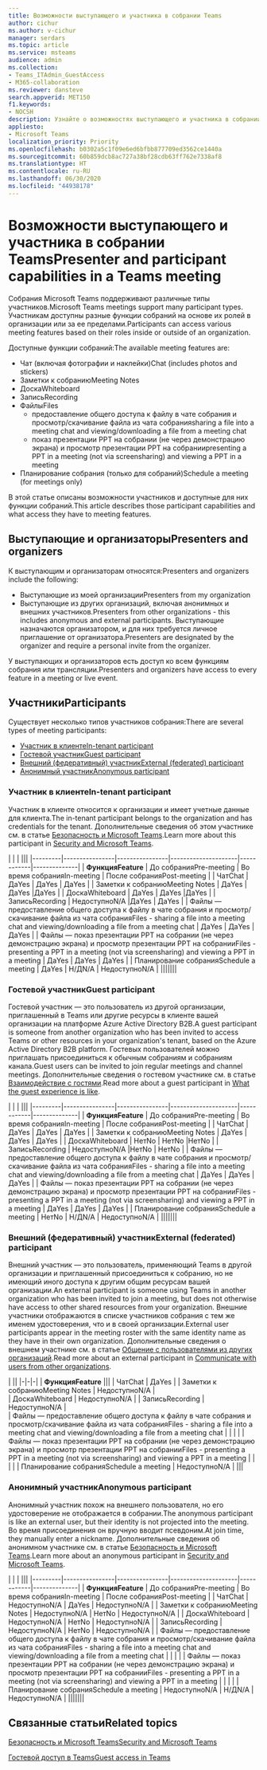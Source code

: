 ```yaml
---
title: Возможности выступающего и участника в собрании Teams
author: cichur
ms.author: v-cichur
manager: serdars
ms.topic: article
ms.service: msteams
audience: admin
ms.collection:
- Teams_ITAdmin_GuestAccess
- M365-collaboration
ms.reviewer: dansteve
search.appverid: MET150
f1.keywords:
- NOCSH
description: Узнайте о возможностях выступающего и участника в собрании Teams.
appliesto:
- Microsoft Teams
localization_priority: Priority
ms.openlocfilehash: b0302a5c1f09e6ed6bfbb877709ed3562ce1440a
ms.sourcegitcommit: 60b859dcb8ac727a38bf28cdb63ff762e7338af8
ms.translationtype: HT
ms.contentlocale: ru-RU
ms.lasthandoff: 06/30/2020
ms.locfileid: "44938178"
---
```

<a name="presenter-and-participant-capabilities-in-a-teams-meeting"></a><span data-ttu-id="dcc39-103">Возможности выступающего и участника в собрании Teams</span><span class="sxs-lookup"><span data-stu-id="dcc39-103">Presenter and participant capabilities in a Teams meeting</span></span>
======================================================

<span data-ttu-id="dcc39-104">Собрания Microsoft Teams поддерживают различные типы участников.</span><span class="sxs-lookup"><span data-stu-id="dcc39-104">Microsoft Teams meetings support many participant types.</span></span> <span data-ttu-id="dcc39-105">Участникам доступны разные функции собраний на основе их ролей в организации или за ее пределами.</span><span class="sxs-lookup"><span data-stu-id="dcc39-105">Participants can access various meeting features based on their roles inside or outside of an organization.</span></span>

<span data-ttu-id="dcc39-106">Доступные функции собраний:</span><span class="sxs-lookup"><span data-stu-id="dcc39-106">The available meeting features are:</span></span>

- <span data-ttu-id="dcc39-107">Чат (включая фотографии и наклейки)</span><span class="sxs-lookup"><span data-stu-id="dcc39-107">Chat (includes photos and stickers)</span></span>
- <span data-ttu-id="dcc39-108">Заметки к собранию</span><span class="sxs-lookup"><span data-stu-id="dcc39-108">Meeting Notes</span></span>
- <span data-ttu-id="dcc39-109">Доска</span><span class="sxs-lookup"><span data-stu-id="dcc39-109">Whiteboard</span></span>
- <span data-ttu-id="dcc39-110">Запись</span><span class="sxs-lookup"><span data-stu-id="dcc39-110">Recording</span></span>
- <span data-ttu-id="dcc39-111">Файлы</span><span class="sxs-lookup"><span data-stu-id="dcc39-111">Files</span></span>
    - <span data-ttu-id="dcc39-112">предоставление общего доступа к файлу в чате собрания и просмотр/скачивание файла из чата собрания</span><span class="sxs-lookup"><span data-stu-id="dcc39-112">sharing a file into a meeting chat and viewing/downloading a file from a meeting chat</span></span>
    - <span data-ttu-id="dcc39-113">показ презентации PPT на собрании (не через демонстрацию экрана) и просмотр презентации PPT на собрании</span><span class="sxs-lookup"><span data-stu-id="dcc39-113">presenting a PPT in a meeting (not via screensharing) and viewing a PPT in a meeting</span></span>
- <span data-ttu-id="dcc39-114">Планирование собрания (только для собраний)</span><span class="sxs-lookup"><span data-stu-id="dcc39-114">Schedule a meeting (for meetings only)</span></span>

<span data-ttu-id="dcc39-115">В этой статье описаны возможности участников и доступные для них функции собраний.</span><span class="sxs-lookup"><span data-stu-id="dcc39-115">This article describes those participant capabilities and what access they have to meeting features.</span></span>

## <a name="presenters-and-organizers"></a><span data-ttu-id="dcc39-116">Выступающие и организаторы</span><span class="sxs-lookup"><span data-stu-id="dcc39-116">Presenters and organizers</span></span>

<span data-ttu-id="dcc39-117">К выступающим и организаторам относятся:</span><span class="sxs-lookup"><span data-stu-id="dcc39-117">Presenters and organizers include the following:</span></span>

- <span data-ttu-id="dcc39-118">Выступающие из моей организации</span><span class="sxs-lookup"><span data-stu-id="dcc39-118">Presenters from my organization</span></span>
- <span data-ttu-id="dcc39-119">Выступающие из других организаций, включая анонимных и внешних участников.</span><span class="sxs-lookup"><span data-stu-id="dcc39-119">Presenters from other organizations - this includes anonymous and external participants.</span></span> <span data-ttu-id="dcc39-120">Выступающие назначаются организатором, и для них требуется личное приглашение от организатора.</span><span class="sxs-lookup"><span data-stu-id="dcc39-120">Presenters are designated by the organizer and require a personal invite from the organizer.</span></span>

<span data-ttu-id="dcc39-121">У выступающих и организаторов есть доступ ко всем функциям собрания или трансляции.</span><span class="sxs-lookup"><span data-stu-id="dcc39-121">Presenters and organizers have access to every feature in a meeting or live event.</span></span>

## <a name="participants"></a><span data-ttu-id="dcc39-122">Участники</span><span class="sxs-lookup"><span data-stu-id="dcc39-122">Participants</span></span>

<span data-ttu-id="dcc39-123">Существует несколько типов участников собрания:</span><span class="sxs-lookup"><span data-stu-id="dcc39-123">There are several types of meeting participants:</span></span>

- [<span data-ttu-id="dcc39-124">Участник в клиенте</span><span class="sxs-lookup"><span data-stu-id="dcc39-124">In-tenant participant</span></span>](#in-tenant-participant)
- [<span data-ttu-id="dcc39-125">Гостевой участник</span><span class="sxs-lookup"><span data-stu-id="dcc39-125">Guest participant</span></span>](#guest-participant)
- [<span data-ttu-id="dcc39-126">Внешний (федеративный) участник</span><span class="sxs-lookup"><span data-stu-id="dcc39-126">External (federated) participant</span></span>](#external-federated-participant)
- [<span data-ttu-id="dcc39-127">Анонимный участник</span><span class="sxs-lookup"><span data-stu-id="dcc39-127">Anonymous participant</span></span>](#anonymous-participant)

### <a name="in-tenant-participant"></a><span data-ttu-id="dcc39-128">Участник в клиенте</span><span class="sxs-lookup"><span data-stu-id="dcc39-128">In-tenant participant</span></span>

<span data-ttu-id="dcc39-129">Участник в клиенте относится к организации и имеет учетные данные для клиента.</span><span class="sxs-lookup"><span data-stu-id="dcc39-129">The in-tenant participant belongs to the organization and has credentials for the tenant.</span></span> <span data-ttu-id="dcc39-130">Дополнительные сведения об этом участнике см. в статье [Безопасность и Microsoft Teams](teams-security-guide.md#participant-types).</span><span class="sxs-lookup"><span data-stu-id="dcc39-130">Learn more about this participant in [Security and Microsoft Teams](teams-security-guide.md#participant-types).</span></span>

|  |  | |||
|---------|----------------|----------------|---------------------|------------|--------------|
| <span data-ttu-id="dcc39-131">**Функция**</span><span class="sxs-lookup"><span data-stu-id="dcc39-131">**Feature**</span></span>        | <span data-ttu-id="dcc39-132">До собрания</span><span class="sxs-lookup"><span data-stu-id="dcc39-132">Pre-meeting</span></span> | <span data-ttu-id="dcc39-133">Во время собрания</span><span class="sxs-lookup"><span data-stu-id="dcc39-133">In-meeting</span></span> | <span data-ttu-id="dcc39-134">После собрания</span><span class="sxs-lookup"><span data-stu-id="dcc39-134">Post-meeting</span></span> |
| <span data-ttu-id="dcc39-135">Чат</span><span class="sxs-lookup"><span data-stu-id="dcc39-135">Chat</span></span> | <span data-ttu-id="dcc39-136">Да</span><span class="sxs-lookup"><span data-stu-id="dcc39-136">Yes</span></span> | <span data-ttu-id="dcc39-137">Да</span><span class="sxs-lookup"><span data-stu-id="dcc39-137">Yes</span></span> | <span data-ttu-id="dcc39-138">Да</span><span class="sxs-lookup"><span data-stu-id="dcc39-138">Yes</span></span> |
| <span data-ttu-id="dcc39-139">Заметки к собранию</span><span class="sxs-lookup"><span data-stu-id="dcc39-139">Meeting Notes</span></span> | <span data-ttu-id="dcc39-140">Да</span><span class="sxs-lookup"><span data-stu-id="dcc39-140">Yes</span></span> | <span data-ttu-id="dcc39-141">Да</span><span class="sxs-lookup"><span data-stu-id="dcc39-141">Yes</span></span> |<span data-ttu-id="dcc39-142">Да</span><span class="sxs-lookup"><span data-stu-id="dcc39-142">Yes</span></span> |
| <span data-ttu-id="dcc39-143">Доска</span><span class="sxs-lookup"><span data-stu-id="dcc39-143">Whiteboard</span></span> | <span data-ttu-id="dcc39-144">Да</span><span class="sxs-lookup"><span data-stu-id="dcc39-144">Yes</span></span> | <span data-ttu-id="dcc39-145">Да</span><span class="sxs-lookup"><span data-stu-id="dcc39-145">Yes</span></span> |<span data-ttu-id="dcc39-146">Да</span><span class="sxs-lookup"><span data-stu-id="dcc39-146">Yes</span></span> |
| <span data-ttu-id="dcc39-147">Запись</span><span class="sxs-lookup"><span data-stu-id="dcc39-147">Recording</span></span> | <span data-ttu-id="dcc39-148">Недоступно</span><span class="sxs-lookup"><span data-stu-id="dcc39-148">N/A</span></span> |<span data-ttu-id="dcc39-149">Да</span><span class="sxs-lookup"><span data-stu-id="dcc39-149">Yes</span></span> | <span data-ttu-id="dcc39-150">Да</span><span class="sxs-lookup"><span data-stu-id="dcc39-150">Yes</span></span> |
| <span data-ttu-id="dcc39-151">Файлы — предоставление общего доступа к файлу в чате собрания и просмотр/скачивание файла из чата собрания</span><span class="sxs-lookup"><span data-stu-id="dcc39-151">Files - sharing a file into a meeting chat and viewing/downloading a file from a meeting chat</span></span> | <span data-ttu-id="dcc39-152">Да</span><span class="sxs-lookup"><span data-stu-id="dcc39-152">Yes</span></span> | <span data-ttu-id="dcc39-153">Да</span><span class="sxs-lookup"><span data-stu-id="dcc39-153">Yes</span></span> | <span data-ttu-id="dcc39-154">Да</span><span class="sxs-lookup"><span data-stu-id="dcc39-154">Yes</span></span> |
| <span data-ttu-id="dcc39-155">Файлы — показ презентации PPT на собрании (не через демонстрацию экрана) и просмотр презентации PPT на собрании</span><span class="sxs-lookup"><span data-stu-id="dcc39-155">Files - presenting a PPT in a meeting (not via screensharing) and viewing a PPT in a meeting</span></span> | <span data-ttu-id="dcc39-156">Да</span><span class="sxs-lookup"><span data-stu-id="dcc39-156">Yes</span></span> | <span data-ttu-id="dcc39-157">Да</span><span class="sxs-lookup"><span data-stu-id="dcc39-157">Yes</span></span> | <span data-ttu-id="dcc39-158">Да</span><span class="sxs-lookup"><span data-stu-id="dcc39-158">Yes</span></span> |
| <span data-ttu-id="dcc39-159">Планирование собрания</span><span class="sxs-lookup"><span data-stu-id="dcc39-159">Schedule a meeting</span></span> | <span data-ttu-id="dcc39-160">Да</span><span class="sxs-lookup"><span data-stu-id="dcc39-160">Yes</span></span> | <span data-ttu-id="dcc39-161">Н/Д</span><span class="sxs-lookup"><span data-stu-id="dcc39-161">N/A</span></span> | <span data-ttu-id="dcc39-162">Недоступно</span><span class="sxs-lookup"><span data-stu-id="dcc39-162">N/A</span></span> |
|||||||

### <a name="guest-participant"></a><span data-ttu-id="dcc39-163">Гостевой участник</span><span class="sxs-lookup"><span data-stu-id="dcc39-163">Guest participant</span></span>

<span data-ttu-id="dcc39-164">Гостевой участник — это пользователь из другой организации, приглашенный в Teams или другие ресурсы в клиенте вашей организации на платформе Azure Active Directory B2B.</span><span class="sxs-lookup"><span data-stu-id="dcc39-164">A guest participant is someone from another organization who has been invited to access Teams or other resources in your organization's tenant, based on the Azure Active Directory B2B platform.</span></span> <span data-ttu-id="dcc39-165">Гостевых пользователей можно приглашать присоединиться к обычным собраниям и собраниям канала.</span><span class="sxs-lookup"><span data-stu-id="dcc39-165">Guest users can be invited to join regular meetings and channel meetings.</span></span> <span data-ttu-id="dcc39-166">Дополнительные сведения о гостевом участнике см. в статье [Взаимодействие с гостями](guest-experience.md#comparison-of-team-member-and-guest-capabilities).</span><span class="sxs-lookup"><span data-stu-id="dcc39-166">Read more about a guest participant in [What the guest experience is like](guest-experience.md#comparison-of-team-member-and-guest-capabilities).</span></span>

|  |  | |||
|---------|----------------|----------------|---------------------|------------|--------------|
| <span data-ttu-id="dcc39-167">**Функция**</span><span class="sxs-lookup"><span data-stu-id="dcc39-167">**Feature**</span></span>        | <span data-ttu-id="dcc39-168">До собрания</span><span class="sxs-lookup"><span data-stu-id="dcc39-168">Pre-meeting</span></span> | <span data-ttu-id="dcc39-169">Во время собрания</span><span class="sxs-lookup"><span data-stu-id="dcc39-169">In-meeting</span></span> | <span data-ttu-id="dcc39-170">После собрания</span><span class="sxs-lookup"><span data-stu-id="dcc39-170">Post-meeting</span></span> |
| <span data-ttu-id="dcc39-171">Чат</span><span class="sxs-lookup"><span data-stu-id="dcc39-171">Chat</span></span> | <span data-ttu-id="dcc39-172">Да</span><span class="sxs-lookup"><span data-stu-id="dcc39-172">Yes</span></span> | <span data-ttu-id="dcc39-173">Да</span><span class="sxs-lookup"><span data-stu-id="dcc39-173">Yes</span></span> | <span data-ttu-id="dcc39-174">Да</span><span class="sxs-lookup"><span data-stu-id="dcc39-174">Yes</span></span> |
| <span data-ttu-id="dcc39-175">Заметки к собранию</span><span class="sxs-lookup"><span data-stu-id="dcc39-175">Meeting Notes</span></span> | <span data-ttu-id="dcc39-176">Да</span><span class="sxs-lookup"><span data-stu-id="dcc39-176">Yes</span></span> | <span data-ttu-id="dcc39-177">Да</span><span class="sxs-lookup"><span data-stu-id="dcc39-177">Yes</span></span> | <span data-ttu-id="dcc39-178">Да</span><span class="sxs-lookup"><span data-stu-id="dcc39-178">Yes</span></span> |
| <span data-ttu-id="dcc39-179">Доска</span><span class="sxs-lookup"><span data-stu-id="dcc39-179">Whiteboard</span></span> | <span data-ttu-id="dcc39-180">Нет</span><span class="sxs-lookup"><span data-stu-id="dcc39-180">No</span></span> | <span data-ttu-id="dcc39-181">Нет</span><span class="sxs-lookup"><span data-stu-id="dcc39-181">No</span></span> |<span data-ttu-id="dcc39-182">Нет</span><span class="sxs-lookup"><span data-stu-id="dcc39-182">No</span></span> |
| <span data-ttu-id="dcc39-183">Запись</span><span class="sxs-lookup"><span data-stu-id="dcc39-183">Recording</span></span> | <span data-ttu-id="dcc39-184">Недоступно</span><span class="sxs-lookup"><span data-stu-id="dcc39-184">N/A</span></span> |<span data-ttu-id="dcc39-185">Нет</span><span class="sxs-lookup"><span data-stu-id="dcc39-185">No</span></span> | <span data-ttu-id="dcc39-186">Нет</span><span class="sxs-lookup"><span data-stu-id="dcc39-186">No</span></span> |
| <span data-ttu-id="dcc39-187">Файлы — предоставление общего доступа к файлу в чате собрания и просмотр/скачивание файла из чата собрания</span><span class="sxs-lookup"><span data-stu-id="dcc39-187">Files - sharing a file into a meeting chat and viewing/downloading a file from a meeting chat</span></span> | <span data-ttu-id="dcc39-188">Да</span><span class="sxs-lookup"><span data-stu-id="dcc39-188">Yes</span></span> | <span data-ttu-id="dcc39-189">Да</span><span class="sxs-lookup"><span data-stu-id="dcc39-189">Yes</span></span> | <span data-ttu-id="dcc39-190">Да</span><span class="sxs-lookup"><span data-stu-id="dcc39-190">Yes</span></span> |
| <span data-ttu-id="dcc39-191">Файлы — показ презентации PPT на собрании (не через демонстрацию экрана) и просмотр презентации PPT на собрании</span><span class="sxs-lookup"><span data-stu-id="dcc39-191">Files - presenting a PPT in a meeting (not via screensharing) and viewing a PPT in a meeting</span></span> | <span data-ttu-id="dcc39-192">Да</span><span class="sxs-lookup"><span data-stu-id="dcc39-192">Yes</span></span> | <span data-ttu-id="dcc39-193">Да</span><span class="sxs-lookup"><span data-stu-id="dcc39-193">Yes</span></span> | <span data-ttu-id="dcc39-194">Да</span><span class="sxs-lookup"><span data-stu-id="dcc39-194">Yes</span></span> |
| <span data-ttu-id="dcc39-195">Планирование собрания</span><span class="sxs-lookup"><span data-stu-id="dcc39-195">Schedule a meeting</span></span> | <span data-ttu-id="dcc39-196">Нет</span><span class="sxs-lookup"><span data-stu-id="dcc39-196">No</span></span> | <span data-ttu-id="dcc39-197">Н/Д</span><span class="sxs-lookup"><span data-stu-id="dcc39-197">N/A</span></span> | <span data-ttu-id="dcc39-198">Недоступно</span><span class="sxs-lookup"><span data-stu-id="dcc39-198">N/A</span></span> |
|||||||

### <a name="external-federated-participant"></a><span data-ttu-id="dcc39-199">Внешний (федеративный) участник</span><span class="sxs-lookup"><span data-stu-id="dcc39-199">External (federated) participant</span></span>

<span data-ttu-id="dcc39-200">Внешний участник — это пользователь, применяющий Teams в другой организации и приглашенный присоединиться к собранию, но не имеющий иного доступа к другим общим ресурсам вашей организации.</span><span class="sxs-lookup"><span data-stu-id="dcc39-200">An external participant is someone using Teams in another organization who has been invited to join a meeting, but does not otherwise have access to other shared resources from your organization.</span></span> <span data-ttu-id="dcc39-201">Внешние участники отображаются в списке участников собрания с тем же именем удостоверения, что и в своей организации.</span><span class="sxs-lookup"><span data-stu-id="dcc39-201">External user participants appear in the meeting roster with the same identity name as they have in their own organization.</span></span> <span data-ttu-id="dcc39-202">Дополнительные сведения о внешнем участнике см. в статье [Общение с пользователями из других организаций](communicate-with-users-from-other-organizations.md#external-access).</span><span class="sxs-lookup"><span data-stu-id="dcc39-202">Read more about an external participant in [Communicate with users from other organizations](communicate-with-users-from-other-organizations.md#external-access).</span></span>

|  ||
|-|-|-|
| <span data-ttu-id="dcc39-203">**Функция**</span><span class="sxs-lookup"><span data-stu-id="dcc39-203">**Feature**</span></span> |||
| <span data-ttu-id="dcc39-204">Чат</span><span class="sxs-lookup"><span data-stu-id="dcc39-204">Chat</span></span> | <span data-ttu-id="dcc39-205">Да</span><span class="sxs-lookup"><span data-stu-id="dcc39-205">Yes</span></span> |
| <span data-ttu-id="dcc39-206">Заметки к собранию</span><span class="sxs-lookup"><span data-stu-id="dcc39-206">Meeting Notes</span></span> | <span data-ttu-id="dcc39-207">Недоступно</span><span class="sxs-lookup"><span data-stu-id="dcc39-207">N/A</span></span> |  
| <span data-ttu-id="dcc39-208">Доска</span><span class="sxs-lookup"><span data-stu-id="dcc39-208">Whiteboard</span></span> | <span data-ttu-id="dcc39-209">Недоступно</span><span class="sxs-lookup"><span data-stu-id="dcc39-209">N/A</span></span> |
| <span data-ttu-id="dcc39-210">Запись</span><span class="sxs-lookup"><span data-stu-id="dcc39-210">Recording</span></span> | <span data-ttu-id="dcc39-211">Недоступно</span><span class="sxs-lookup"><span data-stu-id="dcc39-211">N/A</span></span> |  
| <span data-ttu-id="dcc39-212">Файлы — предоставление общего доступа к файлу в чате собрания и просмотр/скачивание файла из чата собрания</span><span class="sxs-lookup"><span data-stu-id="dcc39-212">Files - sharing a file into a meeting chat and viewing/downloading a file from a meeting chat</span></span> |  |  |  |
| <span data-ttu-id="dcc39-213">Файлы — показ презентации PPT на собрании (не через демонстрацию экрана) и просмотр презентации PPT на собрании</span><span class="sxs-lookup"><span data-stu-id="dcc39-213">Files - presenting a PPT in a meeting (not via screensharing) and viewing a PPT in a meeting</span></span> |  |  |  |
| <span data-ttu-id="dcc39-214">Планирование собрания</span><span class="sxs-lookup"><span data-stu-id="dcc39-214">Schedule a meeting</span></span> | <span data-ttu-id="dcc39-215">Недоступно</span><span class="sxs-lookup"><span data-stu-id="dcc39-215">N/A</span></span> |
|||

### <a name="anonymous-participant"></a><span data-ttu-id="dcc39-216">Анонимный участник</span><span class="sxs-lookup"><span data-stu-id="dcc39-216">Anonymous participant</span></span>

<span data-ttu-id="dcc39-217">Анонимный участник похож на внешнего пользователя, но его удостоверение не отображается в собрании.</span><span class="sxs-lookup"><span data-stu-id="dcc39-217">The anonymous participant is like an external user, but their identity is not projected into the meeting.</span></span> <span data-ttu-id="dcc39-218">Во время присоединения он вручную вводит псевдоним.</span><span class="sxs-lookup"><span data-stu-id="dcc39-218">At join time, they manually enter a nickname.</span></span> <span data-ttu-id="dcc39-219">Дополнительные сведения об анонимном участнике см. в статье [Безопасность и Microsoft Teams](teams-security-guide.md#participant-types).</span><span class="sxs-lookup"><span data-stu-id="dcc39-219">Learn more about an anonymous participant in [Security and Microsoft Teams](teams-security-guide.md#participant-types).</span></span>

|   | | |||
|---------|----------------|----------------|---------------------|------------|--------------|
| <span data-ttu-id="dcc39-220">**Функция**</span><span class="sxs-lookup"><span data-stu-id="dcc39-220">**Feature**</span></span>        | <span data-ttu-id="dcc39-221">До собрания</span><span class="sxs-lookup"><span data-stu-id="dcc39-221">Pre-meeting</span></span> | <span data-ttu-id="dcc39-222">Во время собрания</span><span class="sxs-lookup"><span data-stu-id="dcc39-222">In-meeting</span></span> | <span data-ttu-id="dcc39-223">После собрания</span><span class="sxs-lookup"><span data-stu-id="dcc39-223">Post-meeting</span></span> |
| <span data-ttu-id="dcc39-224">Чат</span><span class="sxs-lookup"><span data-stu-id="dcc39-224">Chat</span></span> | <span data-ttu-id="dcc39-225">Недоступно</span><span class="sxs-lookup"><span data-stu-id="dcc39-225">N/A</span></span> | <span data-ttu-id="dcc39-226">Да</span><span class="sxs-lookup"><span data-stu-id="dcc39-226">Yes</span></span> | <span data-ttu-id="dcc39-227">Недоступно</span><span class="sxs-lookup"><span data-stu-id="dcc39-227">N/A</span></span> |
| <span data-ttu-id="dcc39-228">Заметки к собранию</span><span class="sxs-lookup"><span data-stu-id="dcc39-228">Meeting Notes</span></span> | <span data-ttu-id="dcc39-229">Недоступно</span><span class="sxs-lookup"><span data-stu-id="dcc39-229">N/A</span></span> | <span data-ttu-id="dcc39-230">Нет</span><span class="sxs-lookup"><span data-stu-id="dcc39-230">No</span></span> | <span data-ttu-id="dcc39-231">Недоступно</span><span class="sxs-lookup"><span data-stu-id="dcc39-231">N/A</span></span> |
| <span data-ttu-id="dcc39-232">Доска</span><span class="sxs-lookup"><span data-stu-id="dcc39-232">Whiteboard</span></span> | <span data-ttu-id="dcc39-233">Недоступно</span><span class="sxs-lookup"><span data-stu-id="dcc39-233">N/A</span></span> | <span data-ttu-id="dcc39-234">Нет</span><span class="sxs-lookup"><span data-stu-id="dcc39-234">No</span></span> | <span data-ttu-id="dcc39-235">Недоступно</span><span class="sxs-lookup"><span data-stu-id="dcc39-235">N/A</span></span> |
| <span data-ttu-id="dcc39-236">Запись</span><span class="sxs-lookup"><span data-stu-id="dcc39-236">Recording</span></span> | <span data-ttu-id="dcc39-237">Недоступно</span><span class="sxs-lookup"><span data-stu-id="dcc39-237">N/A</span></span> | <span data-ttu-id="dcc39-238">Нет</span><span class="sxs-lookup"><span data-stu-id="dcc39-238">No</span></span> | <span data-ttu-id="dcc39-239">Недоступно</span><span class="sxs-lookup"><span data-stu-id="dcc39-239">N/A</span></span> |
| <span data-ttu-id="dcc39-240">Файлы — предоставление общего доступа к файлу в чате собрания и просмотр/скачивание файла из чата собрания</span><span class="sxs-lookup"><span data-stu-id="dcc39-240">Files - sharing a file into a meeting chat and viewing/downloading a file from a meeting chat</span></span> |  |  |  |
| <span data-ttu-id="dcc39-241">Файлы — показ презентации PPT на собрании (не через демонстрацию экрана) и просмотр презентации PPT на собрании</span><span class="sxs-lookup"><span data-stu-id="dcc39-241">Files - presenting a PPT in a meeting (not via screensharing) and viewing a PPT in a meeting</span></span> |  |  |  |
| <span data-ttu-id="dcc39-242">Планирование собрания</span><span class="sxs-lookup"><span data-stu-id="dcc39-242">Schedule a meeting</span></span> | <span data-ttu-id="dcc39-243">Недоступно</span><span class="sxs-lookup"><span data-stu-id="dcc39-243">N/A</span></span> | <span data-ttu-id="dcc39-244">Н/Д</span><span class="sxs-lookup"><span data-stu-id="dcc39-244">N/A</span></span> | <span data-ttu-id="dcc39-245">Недоступно</span><span class="sxs-lookup"><span data-stu-id="dcc39-245">N/A</span></span> |
|||||||

## <a name="related-topics"></a><span data-ttu-id="dcc39-246">Связанные статьи</span><span class="sxs-lookup"><span data-stu-id="dcc39-246">Related topics</span></span>

[<span data-ttu-id="dcc39-247">Безопасность и Microsoft Teams</span><span class="sxs-lookup"><span data-stu-id="dcc39-247">Security and Microsoft Teams</span></span>](teams-security-guide.md)

[<span data-ttu-id="dcc39-248">Гостевой доступ в Teams</span><span class="sxs-lookup"><span data-stu-id="dcc39-248">Guest access in Teams</span></span>](guest-access.md)
